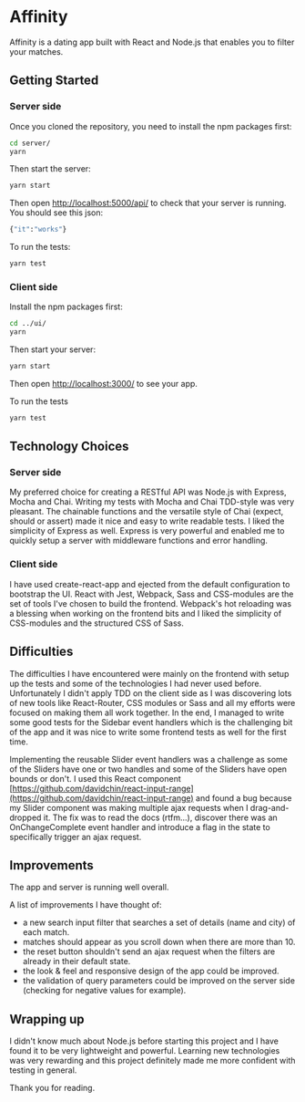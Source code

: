 # Affinity
Affinity is a dating app built with React and Node.js that enables you to filter your matches.

## Getting Started

### Server side

Once you cloned the repository, you need to install the npm packages first:
```sh
cd server/
yarn
```

Then start the server:
```sh
yarn start
```

Then open [http://localhost:5000/api/](http://localhost:5000/api/) to check that your server is running. You should see this json:
```sh
{"it":"works"}
```

To run the tests:
```sh
yarn test
```

### Client side

Install the npm packages first:
```sh
cd ../ui/
yarn
```

Then start your server:
```sh
yarn start
```

Then open [http://localhost:3000/](http://localhost:3000/) to see your app.

To run the tests
```sh
yarn test
```

## Technology Choices

### Server side

My preferred choice for creating a RESTful API was Node.js with Express, Mocha and Chai. Writing my tests with Mocha and Chai TDD-style was very pleasant. The chainable functions and the versatile style of Chai (expect, should or assert) made it nice and easy to write readable tests. I liked the simplicity of Express as well. Express is very powerful and enabled me to quickly setup a server with middleware functions and error handling. 

### Client side

I have used create-react-app and ejected from the default configuration to bootstrap the UI. React with Jest, Webpack, Sass and CSS-modules are the set of tools I've chosen to build the frontend. Webpack's hot reloading was a blessing when working on the frontend bits and I liked the simplicity of CSS-modules and the structured CSS of Sass.

## Difficulties

The difficulties I have encountered were mainly on the frontend with setup up the tests and some of the technologies I had never used before. Unfortunately I didn't apply TDD on the client side as I was discovering lots of new tools like React-Router, CSS modules or Sass and all my efforts were focused on making them all work together. In the end, I managed to write some good tests for the Sidebar event handlers which is the challenging bit of the app and it was nice to write some frontend tests as well for the first time.

Implementing the reusable Slider event handlers was a challenge as some of the Sliders have one or two handles and some of the Sliders have open bounds or don't. I used this React component [https://github.com/davidchin/react-input-range](https://github.com/davidchin/react-input-range) and found a bug because my Slider component was making multiple ajax requests when I drag-and-dropped it. The fix was to read the docs (rtfm...), discover there was an OnChangeComplete event handler and introduce a flag in the state to specifically trigger an ajax request.

## Improvements

The app and server is running well overall.

A list of improvements I have thought of:
- a new search input filter that searches a set of details (name and city) of each match.
- matches should appear as you scroll down when there are more than 10.
- the reset button shouldn't send an ajax request when the filters are already in their default state.
- the look & feel and responsive design of the app could be improved.
- the validation of query parameters could be improved on the server side (checking for negative values for example).

## Wrapping up

I didn't know much about Node.js before starting this project and I have found it to be very lightweight and powerful. Learning new technologies was very rewarding and this project definitely made me more confident with testing in general.

Thank you for reading.
